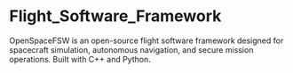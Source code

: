# Flight_Software_Framework
OpenSpaceFSW is an open-source flight software framework designed for spacecraft simulation, autonomous navigation, and secure mission operations. Built with C++ and Python. 
